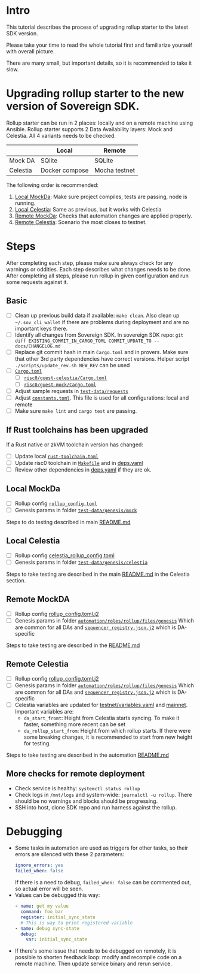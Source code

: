 # Intro

This tutorial describes the process of upgrading rollup starter to the latest SDK version.

Please take your time to read the whole tutorial first and familiarize yourself with overall picture. 

There are many small, but important details, so it is recommended to take it slow.

# Upgrading rollup starter to the new version of Sovereign SDK.

Rollup starter can be run in 2 places: locally and on a remote machine using Ansible.
Rollup starter supports 2 Data Availability layers: Mock and Celestia.
All 4 variants needs to be checked.

|          | Local          | Remote        |
| -------- | -------------- | ------------- |
| Mock DA  | SQlite         | SQLite        |
| Celestia | Docker compose | Mocha testnet |

The following order is recommended:

1. [Local MockDa](#local-mockda): Make sure project compiles, tests are passing, node is running.
2. [Local Celestia](#local-celestia): Same as previous, but it works with Celestia
3. [Remote MockDa](#remote-mockda): Checks that automation changes are applied properly.
4. [Remote Celestia](#remote-celestia): Scenario the most closes to testnet.

# Steps

After completing each step, please make sure always check for any warnings or oddities.
Each step describes what changes needs to be done. After completing all steps, please run rollup in given configuration and run some requests against it.

## Basic

- [ ] Clean up previous build data if available: `make clean`. Also clean up `~/.sov_cli_wallet` if there are problems during deployment and are no important keys there.
- [ ] Identify all changes from Sovereign SDK. In sovereign SDK repo: `git diff EXISTING_COMMIT_IN_CARGO_TOML COMMIT_UPDATE_TO -- docs/CHANGELOG.md`
 - [ ] Replace git commit hash in main `Cargo.toml` and in provers. Make sure that other 3rd party dependencies have correct versions. Helper script ` ./scripts/update_rev.sh NEW_REV` can be used 
- [ ] [`Cargo.toml`](./Cargo.toml)
  - [ ] [`risc0/guest-celestia/Cargo.toml`](crates/provers/risc0/guest-celestia/Cargo.toml)
  - [ ] [`risc0/guest-mock/Cargo.toml`](crates/provers/risc0/Cargo.toml)
- [ ] Adjust sample requests in [`test-data/requests`](./test-data/requests)
- [ ] Adjust [`constants.toml`](./constants.toml). This file is used for all configurations: local and remote
- [ ] Make sure `make lint` and `cargo test` are passing.

## If Rust toolchains has been upgraded

If a Rust native or zkVM toolchain version has changed:

- [ ] Update local [`rust-toolchain.toml`](./rust-toolchain.toml)
- [ ] Update risc0 toolchain in [`Makefile`](./Makefile) and in [deps.yaml](./automation/roles/common/tasks/deps.yaml)
- [ ] Review other dependencies in [deps.yaml](./automation/roles/common/tasks/deps.yaml) if they are ok.

## Local MockDa

- [ ] Rollup config [`rollup_config.toml`](./rollup_config.toml)
- [ ] Genesis params in folder [`test-data/genesis/mock`](./test-data/genesis/mock)

Steps to do testing described in main [README.md](./README.md)

## Local Celestia

- [ ] Rollup config [celestia_rollup_config.toml](./celestia_rollup_config.toml)
- [ ] Genesis params in folder [`test-data/genesis/celestia`](./test-data/genesis/celestia)

Steps to take testing are described in the main [README.md](./README.md#how-to-run-the-sov-rollup-starter-using-celestia-da) in the Celestia section.

## Remote MockDA

- [ ] Rollup config [rollup_config.toml.j2](./automation/roles/rollup/templates/mock/rollup_config.toml.j2)
- [ ] Genesis params in folder [`automation/roles/rollup/files/genesis`](./automation/roles/rollup/files/genesis) Which are common for all DAs and [`sequencer_registry.json.j2`](./automation/roles/rollup/templates/genesis/sequencer_registry.json.j2) which is DA-specific

Steps to take testing are described in the [README.md](./automation/README.md)

## Remote Celestia

- [ ] Rollup config [rollup_config.toml.j2](./automation/roles/rollup/templates/celestia/rollup_config.toml.j2)
- [ ] Genesis params in folder [`automation/roles/rollup/files/genesis`](./automation/roles/rollup/files/genesis) Which are common for all DAs and [`sequencer_registry.json.j2`](./automation/roles/rollup/templates/genesis/sequencer_registry.json.j2) which is DA-specific
- [ ] Celestia variables are updated for [testnet/variables.yaml](./automation/roles/data-availability/celestia/defaults/testnet/variables.yaml) and [mainnet](./automation/roles/data-availability/celestia/defaults/mainnet/variables.yaml). Important variables are:
  - `da_start_fromt`: Height from Celestia starts syncing. To make it faster, something more recent can be set
  - `da_rollup_start_from`: Height from which rollup starts. If there were some breaking changes, it is recommended to start from new height for testing.

Steps to take testing are described in the automation [README.md](./automation/README.md)

## More checks for remote deployment

- Check service is healthy: `systemctl status rollup`
- Check logs in `/mnt/logs` and system-wide: `journalctl -u rollup`. There should be no warnings and blocks should be progressing.
- SSH into host, clone SDK repo and run harness against the rollup.

# Debugging

- Some tasks in automation are used as triggers for other tasks, so their errors are silenced with these 2 parameters:
  ```yaml
  ignore_errors: yes
  failed_when: false
  ```
  If there is a need to debug, `failed_when: false` can be commented out, so actual error will be seen.
- Values can be debugged this way:
  ```yaml
  - name: get my value
    command: foo_bar
    register: initial_sync_state
    # This is way to print registered variable
  - name: debug sync-state
    debug:
      var: initial_sync_state
  ```
- If there's some issue that needs to be debugged on remotely, it is possible to shorten feedback loop: modify and recompile code on a remote machine. Then update service binary and rerun service.
